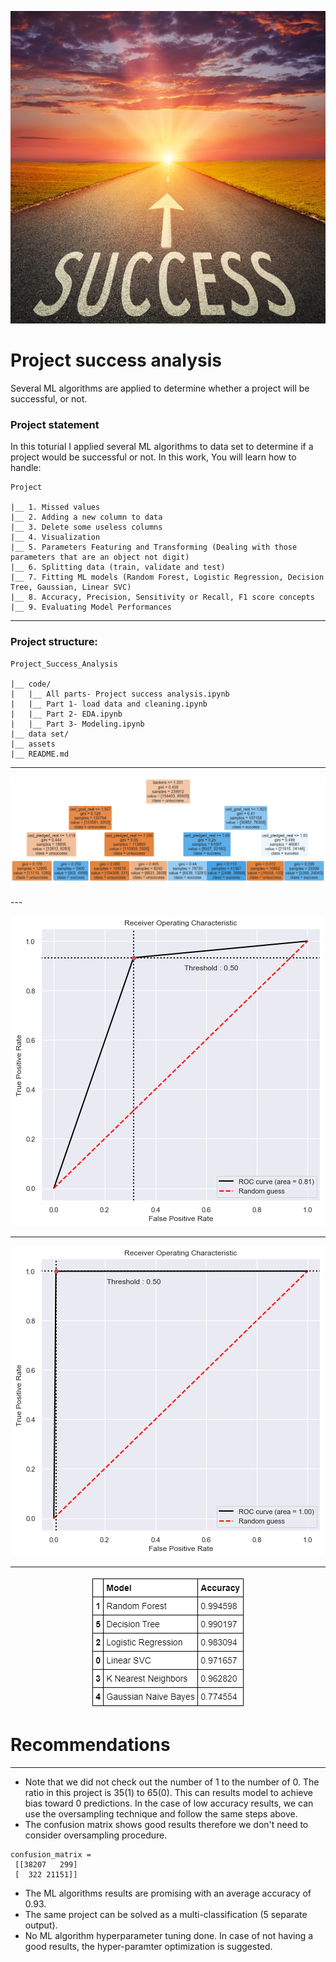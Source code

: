 
<p align="center">
  <img width="1000" height="500" src="assets/Success.jpg" >
</p>

# Project success analysis
 Several ML algorithms are applied to determine whether a project will be successful, or not.


 
### Project statement
In this toturial I applied several ML algorithms to data set to determine if a project would be successful or not. 
In this work, You will learn how to handle:

```
Project
  
|__ 1. Missed values
|__ 2. Adding a new column to data  
|__ 3. Delete some useless columns
|__ 4. Visualization 
|__ 5. Parameters Featuring and Transforming (Dealing with those parameters that are an object not digit)
|__ 6. Splitting data (train, validate and test)
|__ 7. Fitting ML models (Random Forest, Logistic Regression, Decision Tree, Gaussian, Linear SVC)
|__ 8. Accuracy, Precision, Sensitivity or Recall, F1 score concepts
|__ 9. Evaluating Model Performances

```



---
### Project structure:

```
Project_Success_Analysis
  
|__ code/
|   |__ All parts- Project success analysis.ipynb  
|   |__ Part 1- load data and cleaning.ipynb 
|   |__ Part 2- EDA.ipynb 
|   |__ Part 3- Modeling.ipynb
|__ data set/
|__ assets
|__ README.md
```
---








<p align="center">
  <img width="1000" src="assets/DT.png" >
</p>
---
<p align="center">
  <img src="assets/ROC_G.png" >
</p>




---
<p align="center">
  <img src="assets/ROC_RF.png" >
</p>




---
<p align="center">
  <img src="assets/model_table.PNG" >
</p>


# Recommendations
---
* Note that we did not check out the number of 1 to the number of 0. The ratio in this project is 35(1) to 65(0). This can results model to achieve bias toward 0 predictions. In the case of low accuracy results, we can use the oversampling technique and follow the same steps above.
* The confusion matrix shows good results therefore we don't need to consider oversampling procedure.
```
confusion_matrix = 
 [[38207   299]
 [  322 21151]]
```
* The ML algorithms results are promising with an average accuracy of 0.93.
* The same project can be solved as a multi-classification (5 separate output).
* No ML algorithm hyperparameter tuning done. In case of not having a good results, the hyper-paramter optimization is suggested.

